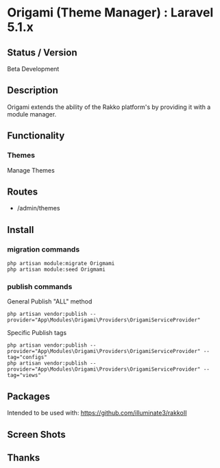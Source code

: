 # Origami (Theme Manager) : Laravel 5.1.x


## Status / Version

Beta Development


## Description
Origami extends the ability of the Rakko platform's by providing it with a module manager.


## Functionality


### Themes
Manage Themes


## Routes

* /admin/themes


## Install

### migration commands

```
php artisan module:migrate Origmami
php artisan module:seed Origmami
```


### publish commands

General Publish "ALL" method
```
php artisan vendor:publish --provider="App\Modules\Origami\Providers\OrigamiServiceProvider"
```

Specific Publish tags
```
php artisan vendor:publish --provider="App\Modules\Origami\Providers\OrigamiServiceProvider" --tag="configs"
php artisan vendor:publish --provider="App\Modules\Origami\Providers\OrigamiServiceProvider" --tag="views"
```


## Packages

Intended to be used with:
https://github.com/illuminate3/rakkoII


## Screen Shots
## Thanks
